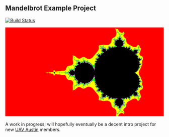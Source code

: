 Mandelbrot Example Project
--
[![Build Status](https://travis-ci.com/rrbutani/mandelbrot.svg?branch=master)](https://travis-ci.com/rrbutani/mandelbrot)

![Sample Mandelbrot Set](tests/assets/FHD_50_s_dc.png)

A work in progress; will hopefully eventually be a decent intro project for new [UAV Austin](https://github.com/uavaustin) members.